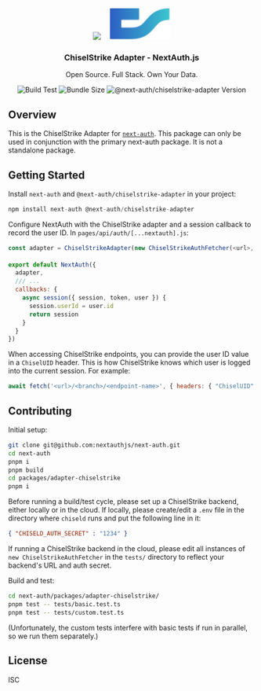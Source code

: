 <p align="center">
   <br/>
   <a href="https://next-auth.js.org" target="_blank"><img height="64px" src="https://next-auth.js.org/img/logo/logo-sm.png" /></a>&nbsp;&nbsp;&nbsp;&nbsp;<img height="64px" src="logo.svg" />
   <h3 align="center"><b>ChiselStrike Adapter</b> - NextAuth.js</h3>
   <p align="center">
   Open Source. Full Stack. Own Your Data.
   </p>
   <p align="center" style="align: center;">
      <img src="https://github.com/nextauthjs/adapters/actions/workflows/release.yml/badge.svg" alt="Build Test" />
      <img src="https://img.shields.io/bundlephobia/minzip/@next-auth/chiselstrike-adapter/latest" alt="Bundle Size"/>
      <img src="https://img.shields.io/npm/v/@next-auth/chiselstrike-adapter" alt="@next-auth/chiselstrike-adapter Version" />
   </p>
</p>

## Overview

This is the ChiselStrike Adapter for [`next-auth`](https://next-auth.js.org). This package can only be used in conjunction with the primary next-auth package. It is not a standalone package.

## Getting Started

Install `next-auth` and `@next-auth/chiselstrike-adapter` in your project:
```js
npm install next-auth @next-auth/chiselstrike-adapter
```

Configure NextAuth with the ChiselStrike adapter and a session callback to record the user ID.  In
`pages/api/auth/[...nextauth].js`:
```js
const adapter = ChiselStrikeAdapter(new ChiselStrikeAuthFetcher(<url>, <auth-secret>))

export default NextAuth({
  adapter,
  /// ...
  callbacks: {
    async session({ session, token, user }) {
      session.userId = user.id
      return session
    }
  }
})

```

When accessing ChiselStrike endpoints, you can provide the user ID value in a `ChiselUID` header.  This is how
ChiselStrike knows which user is logged into the current session.  For example:

```js
await fetch('<url>/<branch>/<endpoint-name>', { headers: { "ChiselUID": session.userId } })
```

## Contributing

Initial setup:
```bash
git clone git@github.com:nextauthjs/next-auth.git
cd next-auth
pnpm i
pnpm build
cd packages/adapter-chiselstrike
pnpm i
```

Before running a build/test cycle, please set up a ChiselStrike backend, either locally or in the cloud.  If locally, please create/edit a `.env` file in the directory where `chiseld` runs and put the following line in it:
```json
{ "CHISELD_AUTH_SECRET" : "1234" }
```
If running a ChiselStrike backend in the cloud, please edit all instances of `new ChiselStrikeAuthFetcher` in the `tests/` directory to reflect your backend's URL and auth secret.

Build and test:
```bash
cd next-auth/packages/adapter-chiselstrike/
pnpm test -- tests/basic.test.ts
pnpm test -- tests/custom.test.ts
```
(Unfortunately, the custom tests interfere with basic tests if run in parallel, so we run them separately.)

## License

ISC
